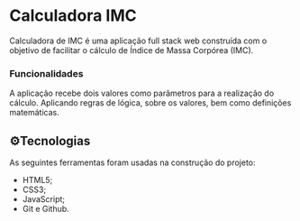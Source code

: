 # Calculadora IMC

Calculadora de IMC é uma aplicação full stack web construída com o objetivo de facilitar o cálculo de Índice de Massa Corpórea (IMC).

### **Funcionalidades**

A aplicação recebe dois valores como parâmetros para a realização do cálculo. Aplicando regras de lógica, sobre os valores, bem como definições matemáticas.

## ⚙️Tecnologias

As seguintes ferramentas foram usadas na construção do projeto:

- HTML5;
- CSS3;
- JavaScript;
- Git e Github.
